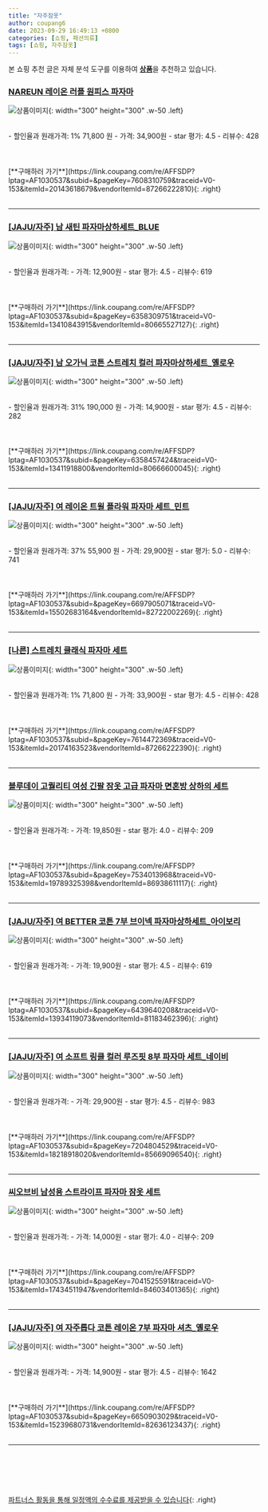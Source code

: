```yaml
---
title: "자주잠옷"
author: coupang6
date: 2023-09-29 16:49:13 +0800
categories: [쇼핑, 패션의류]
tags: [쇼핑, 자주잠옷]
---
```


본 쇼핑 추천 글은 자체 분석 도구를 이용하여 [**상품**](https://link.coupang.com/a/bao1ui)을 추천하고 있습니다.

### [NAREUN 레이온 러플 원피스 파자마](https://link.coupang.com/re/AFFSDP?lptag=AF1030537&subid=&pageKey=7608310759&traceid=V0-153&itemId=20143618679&vendorItemId=87266222810)

![상품이미지](https://thumbnail8.coupangcdn.com/thumbnails/remote/230x230ex/image/vendor_inventory/552a/56d7496df4fdf2b7daad447c05b7fc6340def8c04f44da57ec35658b136e.jpg){: width="300" height="300" .w-50 .left}


<br>
- 할인율과 원래가격: 1%  71,800   원
- 가격: 34,900원
- star 평가: 4.5
- 리뷰수: 428
<br>
<br>
<br>
<br>
[**구매하러 가기**](https://link.coupang.com/re/AFFSDP?lptag=AF1030537&subid=&pageKey=7608310759&traceid=V0-153&itemId=20143618679&vendorItemId=87266222810){: .right}
<br>
<br>

---

### [[JAJU/자주] 남 새틴 파자마상하세트_BLUE](https://link.coupang.com/re/AFFSDP?lptag=AF1030537&subid=&pageKey=6358309751&traceid=V0-153&itemId=13410843915&vendorItemId=80665527127)

![상품이미지](https://thumbnail7.coupangcdn.com/thumbnails/remote/230x230ex/image/vendor_inventory/7775/7f4c14c23902b34e72f4b0a52634416c15251382c4243a4e576e43953fbd.jpg){: width="300" height="300" .w-50 .left}


<br>
- 할인율과 원래가격: 
- 가격: 12,900원
- star 평가: 4.5
- 리뷰수: 619
<br>
<br>
<br>
<br>
[**구매하러 가기**](https://link.coupang.com/re/AFFSDP?lptag=AF1030537&subid=&pageKey=6358309751&traceid=V0-153&itemId=13410843915&vendorItemId=80665527127){: .right}
<br>
<br>

---

### [[JAJU/자주] 남 오가닉 코튼 스트레치 컬러 파자마상하세트_옐로우](https://link.coupang.com/re/AFFSDP?lptag=AF1030537&subid=&pageKey=6358457424&traceid=V0-153&itemId=13411918800&vendorItemId=80666600045)

![상품이미지](https://thumbnail8.coupangcdn.com/thumbnails/remote/230x230ex/image/vendor_inventory/63b8/7565df9f7ba56f37f869d8e49702d176fd905cf09bdd8c9909aaf74306ae.jpg){: width="300" height="300" .w-50 .left}


<br>
- 할인율과 원래가격: 31%  190,000   원
- 가격: 14,900원
- star 평가: 4.5
- 리뷰수: 282
<br>
<br>
<br>
<br>
[**구매하러 가기**](https://link.coupang.com/re/AFFSDP?lptag=AF1030537&subid=&pageKey=6358457424&traceid=V0-153&itemId=13411918800&vendorItemId=80666600045){: .right}
<br>
<br>

---

### [[JAJU/자주] 여 레이온 트윌 플라워 파자마 세트_민트](https://link.coupang.com/re/AFFSDP?lptag=AF1030537&subid=&pageKey=6697905071&traceid=V0-153&itemId=15502683164&vendorItemId=82722002269)

![상품이미지](https://thumbnail9.coupangcdn.com/thumbnails/remote/230x230ex/image/vendor_inventory/3c53/d0e9f6a5510262b38e347af5744618d5445b0bdc0b7e8852b23ac88f9d10.jpg){: width="300" height="300" .w-50 .left}


<br>
- 할인율과 원래가격: 37%  55,900   원
- 가격: 29,900원
- star 평가: 5.0
- 리뷰수: 741
<br>
<br>
<br>
<br>
[**구매하러 가기**](https://link.coupang.com/re/AFFSDP?lptag=AF1030537&subid=&pageKey=6697905071&traceid=V0-153&itemId=15502683164&vendorItemId=82722002269){: .right}
<br>
<br>

---

### [[나른] 스트레치 클래식 파자마 세트](https://link.coupang.com/re/AFFSDP?lptag=AF1030537&subid=&pageKey=7614472369&traceid=V0-153&itemId=20174163523&vendorItemId=87266222390)

![상품이미지](https://thumbnail6.coupangcdn.com/thumbnails/remote/230x230ex/image/vendor_inventory/3d97/a8781600f738ac13175e5be1f52ff3d5dbbcabad1467c82329baaef7843b.jpg){: width="300" height="300" .w-50 .left}


<br>
- 할인율과 원래가격: 1%  71,800   원
- 가격: 33,900원
- star 평가: 4.5
- 리뷰수: 428
<br>
<br>
<br>
<br>
[**구매하러 가기**](https://link.coupang.com/re/AFFSDP?lptag=AF1030537&subid=&pageKey=7614472369&traceid=V0-153&itemId=20174163523&vendorItemId=87266222390){: .right}
<br>
<br>

---

### [블루데이 고퀄리티 여성 긴팔 잠옷 고급 파자마 면혼방 상하의 세트](https://link.coupang.com/re/AFFSDP?lptag=AF1030537&subid=&pageKey=7534013968&traceid=V0-153&itemId=19789325398&vendorItemId=86938611117)

![상품이미지](https://thumbnail7.coupangcdn.com/thumbnails/remote/230x230ex/image/vendor_inventory/bf2e/3737f2ebd2d0a868e51c0383897ffa7d2f3fc7c41c148c5bc2e005778553.jpg){: width="300" height="300" .w-50 .left}


<br>
- 할인율과 원래가격: 
- 가격: 19,850원
- star 평가: 4.0
- 리뷰수: 209
<br>
<br>
<br>
<br>
[**구매하러 가기**](https://link.coupang.com/re/AFFSDP?lptag=AF1030537&subid=&pageKey=7534013968&traceid=V0-153&itemId=19789325398&vendorItemId=86938611117){: .right}
<br>
<br>

---

### [[JAJU/자주] 여 BETTER 코튼 7부 브이넥 파자마상하세트_아이보리](https://link.coupang.com/re/AFFSDP?lptag=AF1030537&subid=&pageKey=6439640208&traceid=V0-153&itemId=13934119073&vendorItemId=81183462396)

![상품이미지](https://thumbnail10.coupangcdn.com/thumbnails/remote/230x230ex/image/vendor_inventory/95be/831afa216581cb4f21ce8bc979b411b6b203a007fb58f0d45b7477a5c073.jpg){: width="300" height="300" .w-50 .left}


<br>
- 할인율과 원래가격: 
- 가격: 19,900원
- star 평가: 4.5
- 리뷰수: 619
<br>
<br>
<br>
<br>
[**구매하러 가기**](https://link.coupang.com/re/AFFSDP?lptag=AF1030537&subid=&pageKey=6439640208&traceid=V0-153&itemId=13934119073&vendorItemId=81183462396){: .right}
<br>
<br>

---

### [[JAJU/자주] 여 소프트 링클 컬러 루즈핏 8부 파자마 세트_네이비](https://link.coupang.com/re/AFFSDP?lptag=AF1030537&subid=&pageKey=7204804529&traceid=V0-153&itemId=18218918020&vendorItemId=85669096540)

![상품이미지](https://thumbnail6.coupangcdn.com/thumbnails/remote/230x230ex/image/vendor_inventory/351b/46d81f671d7b0c2a6c1362f29e3deff1e0e20f392839401fdb1933ea0313.jpg){: width="300" height="300" .w-50 .left}


<br>
- 할인율과 원래가격: 
- 가격: 29,900원
- star 평가: 4.5
- 리뷰수: 983
<br>
<br>
<br>
<br>
[**구매하러 가기**](https://link.coupang.com/re/AFFSDP?lptag=AF1030537&subid=&pageKey=7204804529&traceid=V0-153&itemId=18218918020&vendorItemId=85669096540){: .right}
<br>
<br>

---

### [씨오브비 남성용 스트라이프 파자마 잠옷 세트](https://link.coupang.com/re/AFFSDP?lptag=AF1030537&subid=&pageKey=7041525591&traceid=V0-153&itemId=17434511947&vendorItemId=84603401365)

![상품이미지](https://thumbnail9.coupangcdn.com/thumbnails/remote/230x230ex/image/retail/images/2023/01/05/11/4/1a877c6e-cbec-457a-aba9-991d6c140999.jpg){: width="300" height="300" .w-50 .left}


<br>
- 할인율과 원래가격: 
- 가격: 14,000원
- star 평가: 4.0
- 리뷰수: 209
<br>
<br>
<br>
<br>
[**구매하러 가기**](https://link.coupang.com/re/AFFSDP?lptag=AF1030537&subid=&pageKey=7041525591&traceid=V0-153&itemId=17434511947&vendorItemId=84603401365){: .right}
<br>
<br>

---

### [[JAJU/자주] 여 자주롭다 코튼 레이온 7부 파자마 셔츠_옐로우](https://link.coupang.com/re/AFFSDP?lptag=AF1030537&subid=&pageKey=6650903029&traceid=V0-153&itemId=15239680731&vendorItemId=82636123437)

![상품이미지](https://thumbnail6.coupangcdn.com/thumbnails/remote/230x230ex/image/vendor_inventory/d812/f1729e7017b69a085ff2f8a84d91fadd71838a184186fa9156f77741dfed.jpg){: width="300" height="300" .w-50 .left}


<br>
- 할인율과 원래가격: 
- 가격: 14,900원
- star 평가: 4.5
- 리뷰수: 1642
<br>
<br>
<br>
<br>
[**구매하러 가기**](https://link.coupang.com/re/AFFSDP?lptag=AF1030537&subid=&pageKey=6650903029&traceid=V0-153&itemId=15239680731&vendorItemId=82636123437){: .right}
<br>
<br>

---
<br><br><br><br><br> [파트너스 활동을 통해 일정액의 수수료를 제공받을 수 있습니다](https://link.coupang.com/a/bao1ui){: .right}
